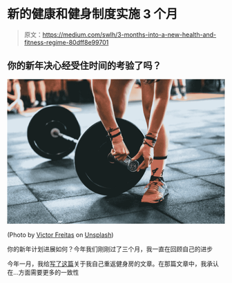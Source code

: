 # 新的健康和健身制度实施 3 个月

> 原文：<https://medium.com/swlh/3-months-into-a-new-health-and-fitness-regime-80dff8e99701>

## 你的新年决心经受住时间的考验了吗？

![](img/950fc1a7418cf88a00d331a1bf0cedca.png)

(Photo by [Victor Freitas](https://unsplash.com/photos/KIzBvHNe7hY?utm_source=unsplash&utm_medium=referral&utm_content=creditCopyText) on [Unsplash](https://unsplash.com/search/photos/fitness?utm_source=unsplash&utm_medium=referral&utm_content=creditCopyText))

你的新年计划进展如何？今年我们刚刚过了三个月，我一直在回顾自己的进步

今年一月，我给[写了这篇](/swlh/get-back-on-the-horse-when-you-fall-off-1051e50f7358)关于我自己重返健身房的文章。在那篇文章中，我承认在…方面需要更多的一致性